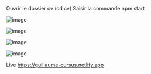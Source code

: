 Ouvrir le dossier cv (cd cv)
Saisir la commande npm start

![image](https://github.com/guillaumelhullier/cursus/assets/89132296/a162922a-922b-46a4-96cb-be348952fc3a)

![image](https://github.com/guillaumelhullier/cursus/assets/89132296/4938fce8-eee4-479d-8f5d-8b24e074b0ef)

![image](https://github.com/guillaumelhullier/cursus/assets/89132296/7b731441-ce4e-4052-9290-7f9f1e0b6294)

![image](https://github.com/guillaumelhullier/cursus/assets/89132296/062a8d68-0873-49cc-82ab-7ef318885d17)

Live https://guillaume-cursus.netlify.app







